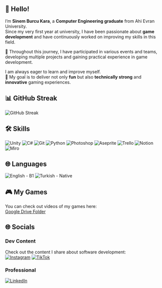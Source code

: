 ## 👋 Hello!

I’m **Sinem Burcu Kara**, a **Computer Engineering graduate** from Ahi Evran University.  
Since my very first year at university, I have been passionate about **game development** and have continuously worked on improving my skills in this field.  

📌 Throughout this journey, I have participated in various events and teams, developing multiple projects and gaining practical experience in game development.  

I am always eager to learn and improve myself.  
🎯 My goal is to deliver not only **fun** but also **technically strong** and **innovative** gaming experiences.

## 📊 GitHub Streak
![GitHub Streak](https://github-readme-streak-stats.herokuapp.com/?user=burcukara&theme=dark&hide_border=true)

## 🛠 Skills
![Unity](https://img.shields.io/badge/Unity-1E90FF?style=for-the-badge&logo=unity&logoColor=white)
![C#](https://img.shields.io/badge/C%23-239120?style=for-the-badge&logo=c-sharp&logoColor=white)
![Git](https://img.shields.io/badge/Git-F05032?style=for-the-badge&logo=git&logoColor=white)
![Python](https://img.shields.io/badge/Python-FFD43B?style=for-the-badge&logo=python&logoColor=blue)
![Photoshop](https://img.shields.io/badge/Photoshop-31A8FF?style=for-the-badge&logo=adobe-photoshop&logoColor=white)
![Aseprite](https://img.shields.io/badge/Aseprite-FF6F61?style=for-the-badge&logo=aseprite&logoColor=white)
![Trello](https://img.shields.io/badge/Trello-0052CC?style=for-the-badge&logo=trello&logoColor=white)
![Notion](https://img.shields.io/badge/Notion-000000?style=for-the-badge&logo=notion&logoColor=white)
![Miro](https://img.shields.io/badge/Miro-FFB600?style=for-the-badge&logo=miro&logoColor=white)

## 🌐 Languages
![English - B1](https://img.shields.io/badge/English-B1-4ABDAC?style=for-the-badge)
![Turkish - Native](https://img.shields.io/badge/Turkish-Native-FD6A5A?style=for-the-badge)

## 🎮 My Games
You can check out videos of my games here:  
[Google Drive Folder](https://drive.google.com/drive/u/0/folders/1cPfWh_zJfPBrC033p8yunVLDDjJbdBFn)

## 🌐 Socials

### Dev Content
Check out the content I share about software development:  
[![Instagram](https://img.shields.io/badge/Instagram-CodeBurcu-E4405F?style=for-the-badge&logo=instagram&logoColor=white)](https://www.instagram.com/codeburcu/)
[![TikTok](https://img.shields.io/badge/TikTok-CodeBurcu-69C9D0?style=for-the-badge&logo=tiktok&logoColor=white)](https://www.tiktok.com/@codeburcu)

### Professional
[![LinkedIn](https://img.shields.io/badge/LinkedIn-SinemBurcuKara-0A66C2?style=for-the-badge&logo=linkedin&logoColor=white)](https://www.linkedin.com/in/sinem-burcu-kara-b5654720a/)
